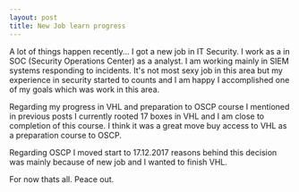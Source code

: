 ```yaml
---
layout: post
title: New Job learn progress
---
```


A lot of things happen recently... I got a new job in IT Security. I work as a in SOC (Security Operations Center) as a analyst. I am working mainly in SIEM systems responding to incidents. It's not most sexy job in this area but my experience in security started to counts and I am happy I accomplished one of my goals which was work in this area.

Regarding my progress in VHL and preparation to OSCP course I mentioned in previous posts I currently rooted 17 boxes in VHL and I am close to completion of this course. I think it was a great move buy access to VHL as a preparation course to OSCP. 

Regarding OSCP I moved start to 17.12.2017 reasons behind this decision was mainly because of new job and I wanted to finish VHL.

For now thats all. Peace out.

